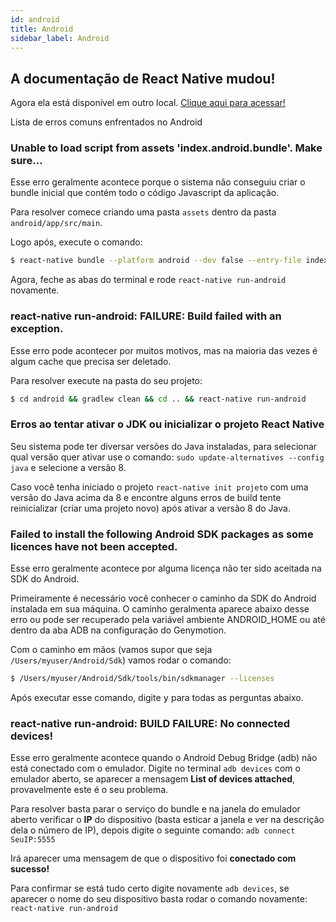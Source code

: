 ```yaml
---
id: android
title: Android
sidebar_label: Android
---
```


<div class="callout">
  <h2>
    <i class="fa fa-exclamation-triangle"></i>
    A documentação de React Native mudou!
  </h2>
  <p>
    Agora ela está disponível em outro local.
    <a href="http://react-native.rocketseat.dev/" rel="noopener noreferrer">Clique
    aqui para acessar!</a>
  </p>
</div>

Lista de erros comuns enfrentados no Android

### Unable to load script from assets 'index.android.bundle'. Make sure...

Esse erro geralmente acontece porque o sistema não conseguiu criar o bundle inicial que contém todo o código Javascript da aplicação.

Para resolver comece criando uma pasta `assets` dentro da pasta `android/app/src/main`.

Logo após, execute o comando:

```sh
$ react-native bundle --platform android --dev false --entry-file index.js --bundle-output android/app/src/main/assets/index.android.bundle --assets-dest android/app/src/main/res/
```

Agora, feche as abas do terminal e rode `react-native run-android` novamente.

### react-native run-android: FAILURE: Build failed with an exception.

Esse erro pode acontecer por muitos motivos, mas na maioria das vezes é algum cache que precisa ser deletado.

Para resolver execute na pasta do seu projeto:

```sh
$ cd android && gradlew clean && cd .. && react-native run-android
```

### Erros ao tentar ativar o JDK ou inicializar o projeto React Native

Seu sistema pode ter diversar versões do Java instaladas, para selecionar qual versão quer ativar use o comando: `sudo update-alternatives --config java` e selecione a versão 8.

Caso você tenha iniciado o projeto `react-native init projeto` com uma versão do Java acima da 8 e encontre alguns erros de build tente reinicializar (criar uma projeto novo) após ativar a versão 8 do Java.

### Failed to install the following Android SDK packages as some licences have not been accepted.

Esse erro geralmente acontece por alguma licença não ter sido aceitada na SDK do Android.

Primeiramente é necessário você conhecer o caminho da SDK do Android instalada em sua máquina. O caminho geralmenta aparece abaixo desse erro ou pode ser recuperado pela variável ambiente ANDROID_HOME ou até dentro da aba ADB na configuração do Genymotion.

Com o caminho em mãos (vamos supor que seja `/Users/myuser/Android/Sdk`) vamos rodar o comando:

```sh
$ /Users/myuser/Android/Sdk/tools/bin/sdkmanager --licenses
```

Após executar esse comando, digite <kbd>y</kbd> para todas as perguntas abaixo.

### react-native run-android: BUILD FAILURE: No connected devices!

Esse erro geralmente acontece quando o Android Debug Bridge (adb) não está conectado com o emulador. Digite no terminal `adb devices` com o emulador aberto, se aparecer a mensagem **List of devices attached**, provavelmente este é o seu problema.

Para resolver basta parar o serviço do bundle e na janela do emulador aberto verificar o **IP** do dispositivo (basta esticar a janela e ver na descrição dela o número de IP), depois digite o seguinte comando: `adb connect SeuIP:5555`

Irá aparecer uma mensagem de que o dispositivo foi **conectado com sucesso!**

Para confirmar se está tudo certo digite novamente `adb devices`, se aparecer o nome do seu dispositivo basta rodar o comando novamente: `react-native run-android`
